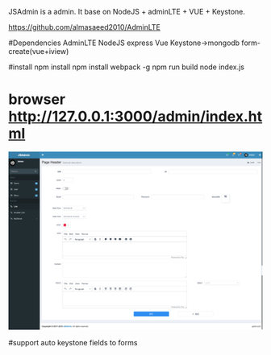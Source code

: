 JSAdmin is a admin. It base on NodeJS + adminLTE  + VUE + Keystone.

https://github.com/almasaeed2010/AdminLTE

#Dependencies
AdminLTE
NodeJS
express
Vue
Keystone->mongodb
form-create(vue+iview)

#install
npm install
npm install webpack -g
npm run build
node index.js

# browser http://127.0.0.1:3000/admin/index.html

![image](https://github.com/asmcos/JSAdmin/blob/master/img.jpg)

#support auto keystone fields to forms
